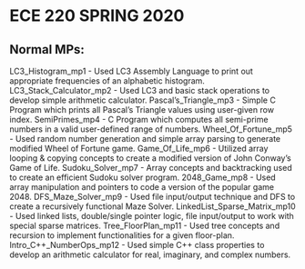 # ECE 220 SPRING 2020
Normal MPs:
-------------
LC3_Histogram_mp1 - Used LC3 Assembly Language to print out appropriate frequencies of an alphabetic histogram.
LC3_Stack_Calculator_mp2 - Used LC3 and basic stack operations to develop simple arithmetic calculator.
Pascal’s_Triangle_mp3 - Simple C Program which prints all Pascal’s Triangle values using user-given row index.
SemiPrimes_mp4 - C Program which computes all semi-prime numbers in a valid user-defined range of numbers.
Wheel_Of_Fortune_mp5 - Used random number generation and simple array parsing to generate modified Wheel of Fortune game.
Game_Of_Life_mp6 - Utilized array looping & copying concepts to create a modified version of John Conway’s Game of Life.
Sudoku_Solver_mp7 - Array concepts and backtracking used to create an efficient Sudoku solver program.
2048_Game_mp8 - Used array manipulation and pointers to code a version of the popular game 2048.
DFS_Maze_Solver_mp9 - Used file input/output technique and DFS to create a recursively functional Maze Solver.
LinkedList_Sparse_Matrix_mp10 - Used linked lists, double/single pointer logic, file input/output to work with special sparse matrices.
Tree_FloorPlan_mp11 - Used tree concepts and recursion to implement functionalities for a given floor-plan. 
Intro_C++_NumberOps_mp12 - Used simple C++ class properties to develop an arithmetic calculator for real, imaginary, and complex numbers.
